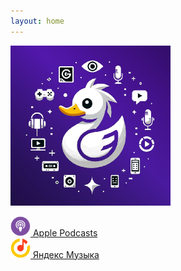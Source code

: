 ```yaml
---
layout: home
---
```

![Duck](/logo.png "Duck syndrome")

<a href="https://podcasts.apple.com/us/podcast/%D1%81%D0%B8%D0%BD%D0%B4%D1%80%D0%BE%D0%BC-%D1%83%D1%82%D1%91%D0%BD%D0%BA%D0%B0/id1725351363">
    <div style="border-width:1">
        <img src="/icons/apple.png" alt="Apple Podcasts" width="32" height="32"> Apple Podcasts
    </div>
</a>

<a href="https://music.yandex.ru/album/29025424">
    <div style="border-width:1">
        <img src="/icons/yandex.png" alt="Яндекс Музыка" width="32" height="32"> Яндекс Музыка
    </div>
</a>